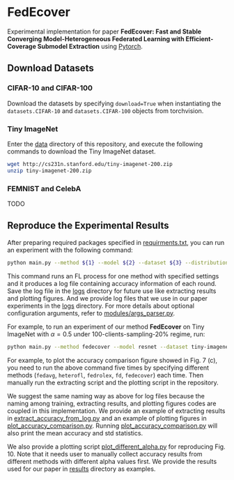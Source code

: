 # FedEcover

Experimental implementation for paper **FedEcover: Fast and Stable Converging Model-Heterogeneous Federated Learning with Efficient-Coverage Submodel Extraction** using [Pytorch](https://pytorch.org/).

## Download Datasets

### CIFAR-10 and CIFAR-100

Download the datasets by specifying `download=True` when instantiating the `datasets.CIFAR-10` and `datasets.CIFAR-100` objects from torchvision.

### Tiny ImageNet

Enter the [data](data) directory of this repository, and execute the following commands to download the Tiny ImageNet dataset.

```bash
wget http://cs231n.stanford.edu/tiny-imagenet-200.zip
unzip tiny-imagenet-200.zip
```

### FEMNIST and CelebA

TODO

## Reproduce the Experimental Results

After preparing required packages specified in [requirments.txt](requirements.txt), you can run an experiment with the following command:

```bash
python main.py --method ${1} --model ${2} --dataset ${3} --distribution ${4} --num-clients ${5} --client-select-ratio ${6} --rounds ${7} --epochs ${8} --client-capacity-distribution ${9} --global-lr-decay ${10} --gamma ${11} --data-augmentation ${12} >> logs/{method}-{model}-{dataset}-{distribution}-capacity{capacity}-{num_clients}clients.log
```

This command runs an FL process for one method with specified settings and it produces a log file containing accuracy information of each round. Save the log file in the [logs](logs) directory for future use like extracting results and plotting figures. And we provide log files that we use in our paper experiments in the [logs](logs) directory. For more details about optional configuration arguments, refer to [modules/args_parser.py](modules/args_parser.py).

For example, to run an experiment of our method **FedEcover** on Tiny ImageNet with $\alpha=0.5$ under 100-clients-sampling-20% regime, run:

```bash
python main.py --method fedecover --model resnet --dataset tiny-imagenet --distribution alpha0.5 --num-clients 100 --client-select-ratio 0.2 --rounds 300 --epochs 10 --client-capacity-distribution 0 --global-lr-decay True --gamma 0.9 --data-augmentation True >> logs/fedecover-cnn-cifar100-alpha0.5-capacity0-100clients.log
```

For example, to plot the accuracy comparison figure showed in Fig. 7 (c), you need to run the above command five times by specifying different methods (`fedavg`, `heterofl`, `fedrolex`, `fd`, `fedecover`) each time. Then manually run the extracting script and the plotting script in the repository.

We suggest the same naming way as above for log files because the naming among training, extracting results, and plotting figures codes are coupled in this implementation. We provide an example of extracting results in [extract_accuracy_from_log.py](extract_accuracy_from_log.py) and an example of plotting figures in [plot_accuracy_comparison.py](plot_accuracy_comparison.py). Running [plot_accuracy_comparison.py](plot_accuracy_comparison.py) will also print the mean accuracy and std statistics.

We also provide a plotting script [plot_different_alpha.py](plot_different_alpha.py) for reproducing Fig. 10. Note that it needs user to manually collect accuracy results from different methods with different alpha values first. We provide the results used for our paper in [results](results) directory as examples.
